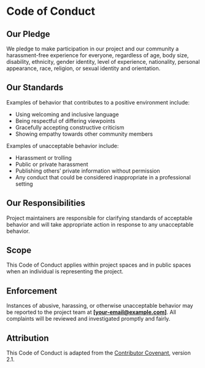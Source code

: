 # Code of Conduct

## Our Pledge
We pledge to make participation in our project and our community a harassment-free experience for everyone, regardless of age, body size, disability, ethnicity, gender identity, level of experience, nationality, personal appearance, race, religion, or sexual identity and orientation.

## Our Standards
Examples of behavior that contributes to a positive environment include:
- Using welcoming and inclusive language
- Being respectful of differing viewpoints
- Gracefully accepting constructive criticism
- Showing empathy towards other community members

Examples of unacceptable behavior include:
- Harassment or trolling
- Public or private harassment
- Publishing others’ private information without permission
- Any conduct that could be considered inappropriate in a professional setting

## Our Responsibilities
Project maintainers are responsible for clarifying standards of acceptable behavior and will take appropriate action in response to any unacceptable behavior.

## Scope
This Code of Conduct applies within project spaces and in public spaces when an individual is representing the project.

## Enforcement
Instances of abusive, harassing, or otherwise unacceptable behavior may be reported to the project team at **[your-email@example.com]**. All complaints will be reviewed and investigated promptly and fairly.

## Attribution
This Code of Conduct is adapted from the [Contributor Covenant](https://www.contributor-covenant.org/), version 2.1.
